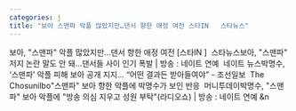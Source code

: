 ```yaml
---
categories: j
title: "보아 스맨파 악플 많았지만…댄서 향한 애정 여전 스타IN   스타뉴스"
---
```

보아, "스맨파" 악플 많았지만…댄서 향한 애정 여전 [스타IN ]&nbsp;&nbsp;스타뉴스보아, "스맨파" 저지 논란 말도 안 돼…댄서들 사이 인기 폭발 | 방송 : 네이트 연예&nbsp;&nbsp;네이트 뉴스박명수, ‘스맨파’ 악플 피해 보아 공개 지지… “어떤 결과든 받아들여야” - 조선일보&nbsp;&nbsp;The Chosunilbo"스맨파" 보아 향한 악플에 박명수가 보인 반응&nbsp;&nbsp;머니투데이박명수, "스맨파" 보아 악플에 "방송 의심 지우고 성원 부탁"(라디오쇼) | 방송 : 네이트 연예&nbsp;&n